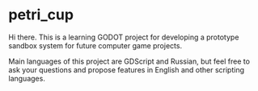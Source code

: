 # petri_cup

Hi there. This is a learning GODOT project for developing a prototype sandbox system for future computer game projects.

Main languages of this project are GDScript and Russian, but feel free to ask your questions and propose features in English and other scripting languages.
